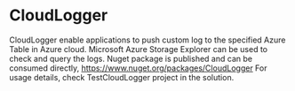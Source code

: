 # CloudLogger
CloudLogger enable applications to push custom log to the specified Azure Table in Azure cloud.
Microsoft Azure Storage Explorer can be used to check and query the logs.
Nuget package is published and can be consumed directly, https://www.nuget.org/packages/CloudLogger
For usage details, check TestCloudLogger project in the solution.
